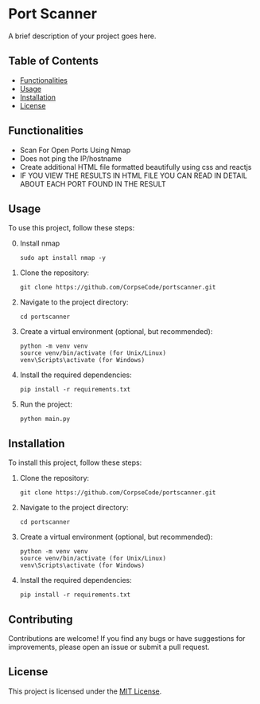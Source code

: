 # Port Scanner

A brief description of your project goes here.

## Table of Contents

- [Functionalities](#functionalities)
- [Usage](#usage)
- [Installation](#installation)
- [License](#license)

## Functionalities

- Scan For Open Ports Using Nmap
- Does not ping the IP/hostname
- Create additional HTML file formatted beautifully using css and reactjs
- IF YOU VIEW THE RESULTS IN HTML FILE YOU CAN READ IN DETAIL ABOUT EACH PORT FOUND IN THE RESULT

## Usage

To use this project, follow these steps:


0. Install nmap
   ```
   sudo apt install nmap -y
   ```

1. Clone the repository:
   ```
   git clone https://github.com/CorpseCode/portscanner.git
   ```

2. Navigate to the project directory:
   ```
   cd portscanner
   ```

3. Create a virtual environment (optional, but recommended):
   ```
   python -m venv venv
   source venv/bin/activate (for Unix/Linux)
   venv\Scripts\activate (for Windows)
   ```

4. Install the required dependencies:
   ```
   pip install -r requirements.txt
   ```

5. Run the project:
   ```
   python main.py
   ```

## Installation

To install this project, follow these steps:

1. Clone the repository:
   ```
   git clone https://github.com/CorpseCode/portscanner.git
   ```

2. Navigate to the project directory:
   ```
   cd portscanner
   ```

3. Create a virtual environment (optional, but recommended):
   ```
   python -m venv venv
   source venv/bin/activate (for Unix/Linux)
   venv\Scripts\activate (for Windows)
   ```

4. Install the required dependencies:
   ```
   pip install -r requirements.txt
   ```

## Contributing

Contributions are welcome! If you find any bugs or have suggestions for improvements, please open an issue or submit a pull request.

## License

This project is licensed under the [MIT License](https://opensource.org/licenses/MIT).
